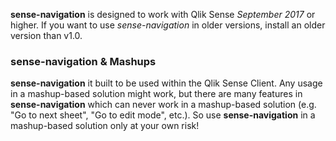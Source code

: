 **sense-navigation** is designed to work with Qlik Sense *September 2017* or higher.
If you want to use _sense-navigation_ in older versions, install an older version than v1.0.

### **sense-navigation** & Mashups

**sense-navigation** it built to be used within the Qlik Sense Client.
Any usage in a mashup-based solution might work, but there are many features in **sense-navigation** which can never work in a mashup-based solution (e.g. "Go to next sheet", "Go to edit mode", etc.).
So use **sense-navigation** in a mashup-based solution only at your own risk!
